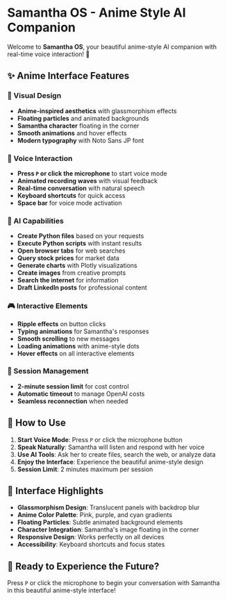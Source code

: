 # Samantha OS - Anime Style AI Companion

Welcome to **Samantha OS**, your beautiful anime-style AI companion with real-time voice interaction! 🌸

## ✨ Anime Interface Features

### **🎨 Visual Design**
- **Anime-inspired aesthetics** with glassmorphism effects
- **Floating particles** and animated backgrounds
- **Samantha character** floating in the corner
- **Smooth animations** and hover effects
- **Modern typography** with Noto Sans JP font

### **🎤 Voice Interaction**
- **Press `P` or click the microphone** to start voice mode
- **Animated recording waves** with visual feedback
- **Real-time conversation** with natural speech
- **Keyboard shortcuts** for quick access
- **Space bar** for voice mode activation

### **🤖 AI Capabilities**
- **Create Python files** based on your requests
- **Execute Python scripts** with instant results
- **Open browser tabs** for web searches
- **Query stock prices** for market data
- **Generate charts** with Plotly visualizations
- **Create images** from creative prompts
- **Search the internet** for information
- **Draft LinkedIn posts** for professional content

### **🎮 Interactive Elements**
- **Ripple effects** on button clicks
- **Typing animations** for Samantha's responses
- **Smooth scrolling** to new messages
- **Loading animations** with anime-style dots
- **Hover effects** on all interactive elements

### **📱 Session Management**
- **2-minute session limit** for cost control
- **Automatic timeout** to manage OpenAI costs
- **Seamless reconnection** when needed

## 🎯 How to Use

1. **Start Voice Mode**: Press `P` or click the microphone button
2. **Speak Naturally**: Samantha will listen and respond with her voice
3. **Use AI Tools**: Ask her to create files, search the web, or analyze data
4. **Enjoy the Interface**: Experience the beautiful anime-style design
5. **Session Limit**: 2 minutes maximum per session

## 🌟 Interface Highlights

- **Glassmorphism Design**: Translucent panels with backdrop blur
- **Anime Color Palette**: Pink, purple, and cyan gradients
- **Floating Particles**: Subtle animated background elements
- **Character Integration**: Samantha's image floating in the corner
- **Responsive Design**: Works perfectly on all devices
- **Accessibility**: Keyboard shortcuts and focus states

## 🚀 Ready to Experience the Future?

Press `P` or click the microphone to begin your conversation with Samantha in this beautiful anime-style interface!